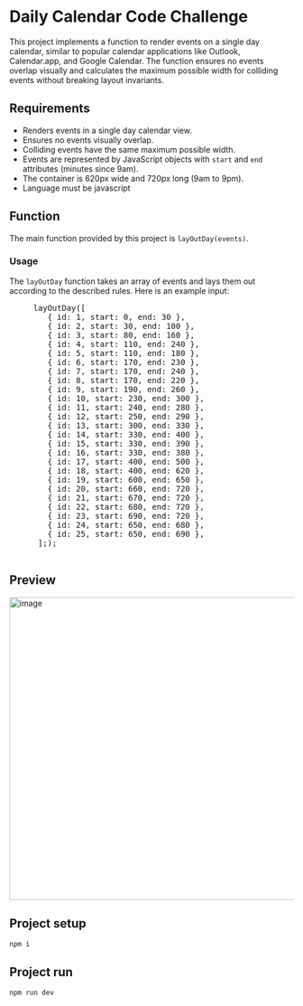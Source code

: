 # Daily Calendar Code Challenge 

This project implements a function to render events on a single day calendar, similar to popular calendar applications like Outlook, Calendar.app, and Google Calendar. The function ensures no events overlap visually and calculates the maximum possible width for colliding events without breaking layout invariants.

## Requirements

- Renders events in a single day calendar view.
- Ensures no events visually overlap.
- Colliding events have the same maximum possible width.
- Events are represented by JavaScript objects with `start` and `end` attributes (minutes since 9am).
- The container is 620px wide and 720px long (9am to 9pm).
- Language must be javascript

## Function

The main function provided by this project is `layOutDay(events)`.

### Usage

The `layOutDay` function takes an array of events and lays them out according to the described rules. Here is an example input:

   <pre>
     layOutDay([
        { id: 1, start: 0, end: 30 },
        { id: 2, start: 30, end: 100 },
        { id: 3, start: 80, end: 160 },
        { id: 4, start: 110, end: 240 },
        { id: 5, start: 110, end: 180 },
        { id: 6, start: 170, end: 230 },
        { id: 7, start: 170, end: 240 },
        { id: 8, start: 170, end: 220 },
        { id: 9, start: 190, end: 260 },
        { id: 10, start: 230, end: 300 },
        { id: 11, start: 240, end: 280 },
        { id: 12, start: 250, end: 290 },
        { id: 13, start: 300, end: 330 },
        { id: 14, start: 330, end: 400 },
        { id: 15, start: 330, end: 390 },
        { id: 16, start: 330, end: 380 },
        { id: 17, start: 400, end: 500 },
        { id: 18, start: 400, end: 620 },
        { id: 19, start: 600, end: 650 },
        { id: 20, start: 660, end: 720 },
        { id: 21, start: 670, end: 720 },
        { id: 22, start: 680, end: 720 },
        { id: 23, start: 690, end: 720 },
        { id: 24, start: 650, end: 680 },
        { id: 25, start: 650, end: 690 },
      ];);
    </pre>

## Preview
<img width="536" alt="image" src="https://github.com/ParanoidAandroid42/Calendar-Event-Coding-Challenge/assets/13114945/8debf4c8-b4d8-44c4-9ee7-f6d3b015e7af">


## Project setup

`npm i`

## Project run
`npm run dev`

